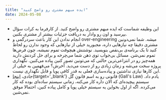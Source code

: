 ```yaml
---
title: "ایده مبهم مشتری رو واضح کنید"
date: 2024-05-08
---
```


- این وظیفه شماست که ایده مبهم مشتری رو واضح کنید. از کارفرما به کرات سؤال بپرسید و اون رو وادار به دریافت جزئیات بیشتر از مشتری بکنین.
- انجام ندادن این کار باعث سردرگمی و over-engineering میشه. شما نمی‌دونین مشتری دقیقا چه نیازهایی داره، مجبورید خیلی از نیازهایی که وجود ندارن رو لحاظ کنید تا یک برنامه‌ی بی‌نقص بنویسید. نوشتنش هیچوقت تموم نمیشه، چون فرض‌ها تموم نمی‌شن. مسائل بی‌جواب توی ذهن شما می‌چرخه و برای حل کردنش دارید همه‌چیز رو در انتزاعی‌ترین حالتی که می‌تونین تصور کنین پیاده می‌کنین. نگهداری پروژه سخت می‌شه و زمان زیادی رو از دست می‌دید. آخرش؟ می‌فهمین به خیلی از این کارها نیازی نداشتین و پیاده‌سازی فعلی به قدر کافی پویا و قابل نگهداری نیست.
- جادی، [اینجا](https://www.youtube.com/watch?v=LnHtKOYcBY8){target='_blank'} قانونی رو به اسم قانونِ گَل (Gall's Law) یادم داد. سیستم پیچیده‌ای که الان داره کار می‌کنه، زمانی سیستم ساده‌ای بوده که کار می‌کرده. اگه از اول بخواین یه سیستم خیلی پویا و کامل پیاده کنین، احتمالا موفق نمی‌شین.
